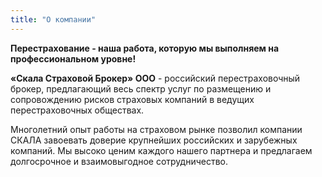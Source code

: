```yaml
---
title: "О компании"
---
```


**Перестрахование - наша работа, которую мы выполняем на профессиональном
уровне!**

**«Скала Страховой Брокер» ООО** - российский перестраховочный брокер,
предлагающий весь спектр услуг по размещению и сопровождению рисков страховых
компаний в ведущих перестраховочных обществах.

Многолетний опыт работы на страховом рынке позволил компании СКАЛА
завоевать доверие крупнейших российских и зарубежных компаний. Мы высоко ценим
каждого нашего партнера и предлагаем долгосрочное и взаимовыгодное сотрудничество.

